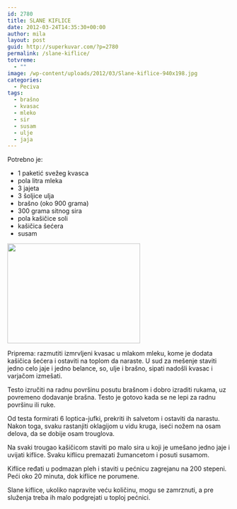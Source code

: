 ```yaml
---
id: 2780
title: SLANE KIFLICE
date: 2012-03-24T14:35:30+00:00
author: mila
layout: post
guid: http://superkuvar.com/?p=2780
permalink: /slane-kiflice/
totvreme:
  - ""
image: /wp-content/uploads/2012/03/Slane-kiflice-940x198.jpg
categories:
  - Peciva
tags:
  - brašno
  - kvasac
  - mleko
  - sir
  - susam
  - ulje
  - jaja
---
```

Potrebno je:

  * 1 paketić svežeg kvasca
  * pola litra mleka
  * 3 jajeta
  * 3 šoljice ulja
  * brašno (oko 900 grama)
  * 300 grama sitnog sira
  * pola kašičice soli
  * kašičica šećera
  * susam

<img class="alignnone size-medium wp-image-2781" title="Slane kiflice" src="//superkuvar.com/wp-content/uploads/2012/03/Slane-kiflice-300x225.jpg" alt="" width="300" height="225" /> 

Priprema: razmutiti izmrvljeni kvasac u mlakom mleku, kome je dodata kašičica šećera i ostaviti na toplom da naraste. U sud za mešenje staviti jedno celo jaje i jedno belance, so, ulje i brašno, sipati nadošli kvasac i varjačom izmešati.

Testo izručiti na radnu površinu posutu brašnom i dobro izraditi rukama, uz povremeno dodavanje brašna. Testo je gotovo kada se ne lepi za radnu površinu ili ruke.

Od testa formirati 6 loptica-jufki, prekriti ih salvetom i ostaviti da narastu. Nakon toga, svaku rastanjiti oklagijom u vidu kruga, iseći nožem na osam delova, da se dobije osam trouglova.

Na svaki trougao kašičicom staviti po malo sira u koji je umešano jedno jaje i uvijati kiflice. Svaku kiflicu premazati žumancetom i posuti susamom.

Kiflice ređati u podmazan pleh i staviti u pećnicu zagrejanu na 200 stepeni. Peći oko 20 minuta, dok kiflice ne porumene.

Slane kiflice, ukoliko napravite veću količinu, mogu se zamrznuti, a pre   služenja treba ih malo podgrejati u toploj pećnici.